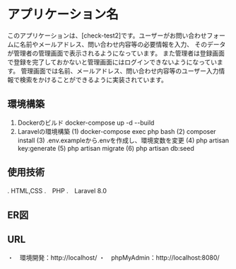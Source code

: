 # アプリケーション名
このアプリケーションは、[check-test2]です。ユーザーがお問い合わせフォームに名前やメールアドレス、問い合わせ内容等の必要情報を入力、
そのデータが管理者の管理画面で表示されるようになっています。
また管理者は登録画面で登録を完了しておかないと管理画面にはログインできないようになっています。
管理画面では名前、メールアドレス、問い合わせ内容等のユーザー入力情報で検索をかけることができるように実装されています。

## 環境構築
1. Dockerのビルド
   docker-compose up -d --build
2. Laravelの環境構築
(1) docker-compose exec php bash
(2) composer install
(3) .env.exampleから.envを作成し、環境変数を変更
(4) php artisan key:generate
(5) php artisan migrate
(6) php artisan db:seed

## 使用技術
.  HTML,CSS
.　PHP
.　Laravel 8.0

## ER図



## URL
・　環境開発：http://localhost/
・　phpMyAdmin：http://localhost:8080/